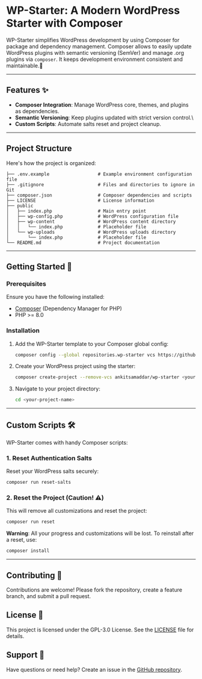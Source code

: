 # WP-Starter: A Modern WordPress Starter with Composer

WP-Starter simplifies WordPress development by using Composer for package and dependency management. Composer allows to easily update WordPress plugins with semantic versioning (SemVer) and manage .org plugins via `composer`. It keeps development environment consistent and maintainable.🚀

---

## Features ✨

- **Composer Integration**: Manage WordPress core, themes, and plugins as dependencies.
- **Semantic Versioning**: Keep plugins updated with strict version control.\
- **Custom Scripts**: Automate salts reset and project cleanup.

---

## Project Structure

Here's how the project is organized:

```plaintext
├── .env.example                  # Example environment configuration file
├── .gitignore                    # Files and directories to ignore in Git
├── composer.json                 # Composer dependencies and scripts
├── LICENSE                       # License information
├── public
│   ├── index.php                 # Main entry point
│   ├── wp-config.php             # WordPress configuration file
│   ├── wp-content                # WordPress content directory
│   │   └── index.php             # Placeholder file
│   └── wp-uploads                # WordPress uploads directory
│       └── index.php             # Placeholder file
└── README.md                     # Project documentation
```

---

## Getting Started 🚀

### Prerequisites

Ensure you have the following installed:

- [Composer](https://getcomposer.org/) (Dependency Manager for PHP)
- PHP >= 8.0

### Installation

1. Add the WP-Starter template to your Composer global config:

   ```bash
   composer config --global repositories.wp-starter vcs https://github.com/ankitsamaddar/wp-starter.git
   ```

2. Create your WordPress project using the starter:

   ```bash
   composer create-project --remove-vcs ankitsamaddar/wp-starter <your-project-name>
   ```

3. Navigate to your project directory:

   ```bash
   cd <your-project-name>
   ```

---

## Custom Scripts 🛠️

WP-Starter comes with handy Composer scripts:

### 1. Reset Authentication Salts

Reset your WordPress salts securely:

```bash
composer run reset-salts
```

### 2. Reset the Project (Caution! ⚠️)

This will remove all customizations and reset the project:

```bash
composer run reset
```

**Warning**: All your progress and customizations will be lost. To reinstall after a reset, use:

```bash
composer install
```

---

## Contributing 🤝

Contributions are welcome! Please fork the repository, create a feature branch, and submit a pull request.

## License 📜

This project is licensed under the GPL-3.0 License. See the [LICENSE](./LICENSE) file for details.

## Support 💬

Have questions or need help? Create an issue in the [GitHub repository](https://github.com/ankitsamaddar/wp-starter/issues).
